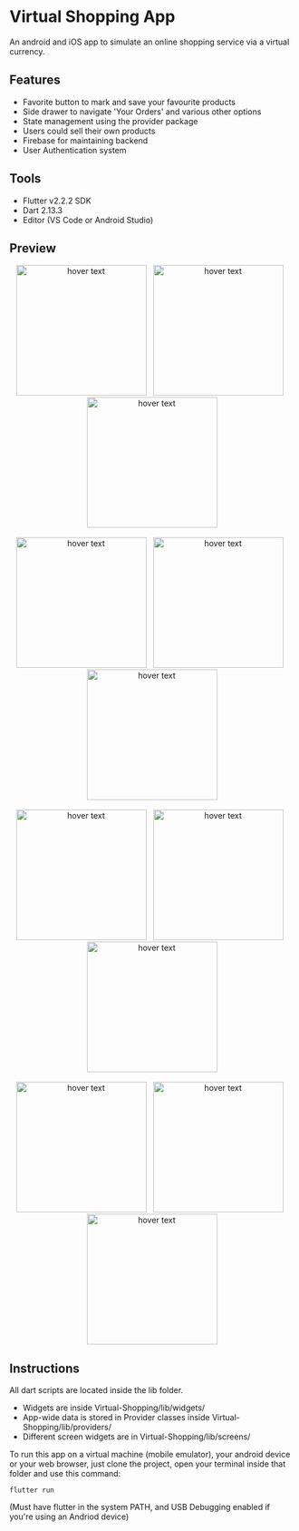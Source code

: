 # Virtual Shopping App
 
An android and iOS app to simulate an online shopping service via a virtual currency.

## Features 
 - Favorite button to mark and save your favourite products
 - Side drawer to navigate 'Your Orders' and various other options
 - State management using the provider package
 - Users could sell their own products
 - Firebase for maintaining backend
 - User Authentication system

## Tools
- Flutter v2.2.2 SDK
- Dart 2.13.3
- Editor (VS Code or Android Studio)

## Preview
<p align="center">
   <img src="./screenshots/shopapp (1).png" width="230" title="hover text">
&nbsp;
   <img src="./screenshots/shopapp (2).png" width="230" title="hover text">
&nbsp;
   <img src="./screenshots/shopapp (3).png" width="230" title="hover text">
<br />
<br />
   <img src="./screenshots/shopapp (4).png" width="230" title="hover text">
&nbsp;
   <img src="./screenshots/shopapp (5).png" width="230" title="hover text">
&nbsp;
   <img src="./screenshots/shopapp (6).png" width="230" title="hover text">
<br />
<br />
   <img src="./screenshots/shopapp (7).png" width="230" title="hover text">
&nbsp;
   <img src="./screenshots/shopapp (8).png" width="230" title="hover text">
&nbsp;
   <img src="./screenshots/shopapp (9).png" width="230" title="hover text">
<br />
<br />
   <img src="./screenshots/shopapp (10).png" width="230" title="hover text">
&nbsp;
   <img src="./screenshots/shopapp (11).png" width="230" title="hover text">
&nbsp;
   <img src="./screenshots/shopapp (12).png" width="230" title="hover text">
</p>

## Instructions

All dart scripts are located inside the lib folder.

- Widgets are inside Virtual-Shopping/lib/widgets/
- App-wide data is stored in Provider classes inside Virtual-Shopping/lib/providers/
- Different screen widgets are in Virtual-Shopping/lib/screens/

To run this app on a virtual machine (mobile emulator), your android device or your web browser, just clone the project, open your terminal inside that folder and use this command: 
```
flutter run
```
(Must have flutter in the system PATH, and USB Debugging enabled if you're using an Andriod device)
